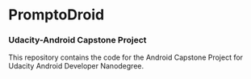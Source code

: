 # PromptoDroid

### Udacity-Android Capstone Project

This repository contains the code for the Android Capstone Project for Udacity Android Developer Nanodegree.
